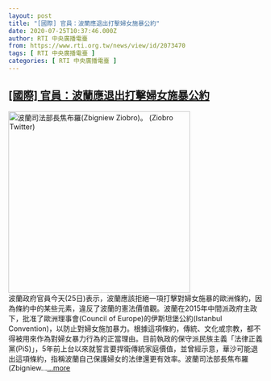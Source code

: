 ```yaml
---
layout: post
title: "[國際] 官員：波蘭應退出打擊婦女施暴公約"
date: 2020-07-25T10:37:46.000Z
author: RTI 中央廣播電臺
from: https://www.rti.org.tw/news/view/id/2073470
tags: [ RTI 中央廣播電臺 ]
categories: [ RTI 中央廣播電臺 ]
---
```

<!--1595673466000-->
[[國際] 官員：波蘭應退出打擊婦女施暴公約](https://www.rti.org.tw/news/view/id/2073470)
------

<div>
<img src="https://static.rti.org.tw/assets/thumbnails/2020/07/25/daade8261375f843504586959e480a00.jpg" width="360" alt="波蘭司法部長焦布羅(Zbigniew Ziobro)。 (Ziobro Twitter)" title="波蘭司法部長焦布羅(Zbigniew Ziobro)。 (Ziobro Twitter)"><br>波蘭政府官員今天(25日)表示，波蘭應該拒絕一項打擊對婦女施暴的歐洲條約，因為條約中的某些元素，違反了波蘭的憲法價值觀。波蘭在2015年中間派政府主政下，批准了歐洲理事會(Council of Europe)的伊斯坦堡公約(Istanbul Convention)，以防止對婦女施加暴力。根據這項條約，傳統、文化或宗教，都不得被用來作為對婦女暴力行為的正當理由。目前執政的保守派民族主義「法律正義黨(PiS)」，5年前上台以來就誓言要捍衛傳統家庭價值，並曾經示意，華沙可能退出這項條約，指稱波蘭自己保護婦女的法律還更有效率。波蘭司法部長焦布羅(Zbigniew...<a target="_blank" href="https://www.rti.org.tw/news/view/id/2073470">...more</a>
</div>
